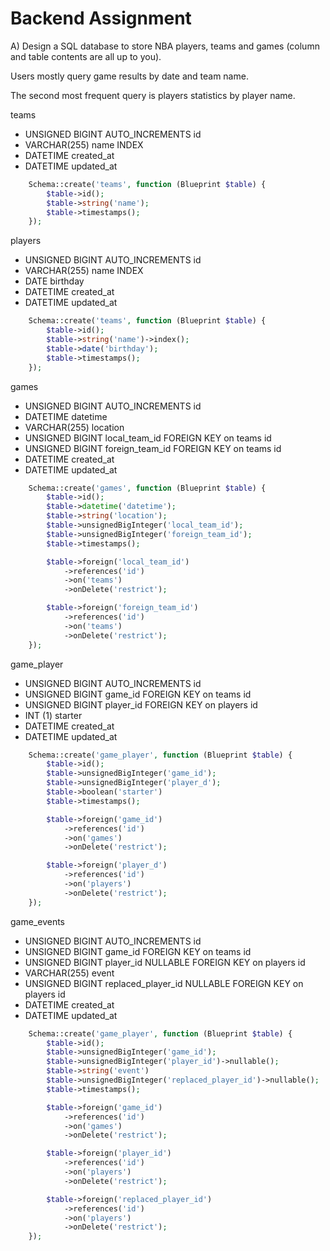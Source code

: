 # Backend Assignment

A) Design a SQL database to store NBA players, teams and games (column and table contents are all up to you). 

Users mostly query game results by date and team name. 

The second most frequent query is players statistics by player name.

teams
- UNSIGNED BIGINT AUTO_INCREMENTS id
- VARCHAR(255) name INDEX
- DATETIME created_at
- DATETIME updated_at

```php
    Schema::create('teams', function (Blueprint $table) {
        $table->id();
        $table->string('name');
        $table->timestamps();
    });
```

players
- UNSIGNED BIGINT AUTO_INCREMENTS id
- VARCHAR(255) name INDEX
- DATE birthday
- DATETIME created_at
- DATETIME updated_at

```php
    Schema::create('teams', function (Blueprint $table) {
        $table->id();
        $table->string('name')->index();
        $table->date('birthday');
        $table->timestamps();
    });
```

games
- UNSIGNED BIGINT AUTO_INCREMENTS id
- DATETIME datetime
- VARCHAR(255) location
- UNSIGNED BIGINT local_team_id FOREIGN KEY on teams id
- UNSIGNED BIGINT foreign_team_id FOREIGN KEY on teams id
- DATETIME created_at
- DATETIME updated_at

```php
    Schema::create('games', function (Blueprint $table) {
        $table->id();
        $table->datetime('datetime');
        $table->string('location');
        $table->unsignedBigInteger('local_team_id');
        $table->unsignedBigInteger('foreign_team_id');
        $table->timestamps();

        $table->foreign('local_team_id')
            ->references('id')
            ->on('teams')
            ->onDelete('restrict');

        $table->foreign('foreign_team_id')
            ->references('id')
            ->on('teams')
            ->onDelete('restrict');
    });
```

game_player
- UNSIGNED BIGINT AUTO_INCREMENTS id
- UNSIGNED BIGINT game_id FOREIGN KEY on teams id
- UNSIGNED BIGINT player_id FOREIGN KEY on players id
- INT (1) starter
- DATETIME created_at
- DATETIME updated_at

```php
    Schema::create('game_player', function (Blueprint $table) {
        $table->id();
        $table->unsignedBigInteger('game_id');
        $table->unsignedBigInteger('player_d');
        $table->boolean('starter')
        $table->timestamps();

        $table->foreign('game_id')
            ->references('id')
            ->on('games')
            ->onDelete('restrict');

        $table->foreign('player_d')
            ->references('id')
            ->on('players')
            ->onDelete('restrict');
    });
```

game_events
- UNSIGNED BIGINT AUTO_INCREMENTS id
- UNSIGNED BIGINT game_id FOREIGN KEY on teams id
- UNSIGNED BIGINT player_id NULLABLE FOREIGN KEY on players id
- VARCHAR(255) event
- UNSIGNED BIGINT replaced_player_id NULLABLE FOREIGN KEY on players id
- DATETIME created_at
- DATETIME updated_at

```php
    Schema::create('game_player', function (Blueprint $table) {
        $table->id();
        $table->unsignedBigInteger('game_id');
        $table->unsignedBigInteger('player_id')->nullable();
        $table->string('event')
        $table->unsignedBigInteger('replaced_player_id')->nullable();
        $table->timestamps();

        $table->foreign('game_id')
            ->references('id')
            ->on('games')
            ->onDelete('restrict');

        $table->foreign('player_id')
            ->references('id')
            ->on('players')
            ->onDelete('restrict');

        $table->foreign('replaced_player_id')
            ->references('id')
            ->on('players')
            ->onDelete('restrict');
    });
```
